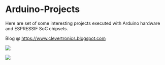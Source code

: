 # Arduino-Projects
Here are set of some interesting projects executed with Arduino hardware and ESPRESSIF SoC chipsets.

Blog @ https://www.clevertronics.blogspot.com

![](https://lh3.googleusercontent.com/-kvMRe-y0sEE/XTaqQHndgLI/AAAAAAAAAOw/diVaFwh0lCswZdPimVzuAa4gRLLW2TH7gCLcBGAs/w128-h128-p-k-no-nu/PicsArt_07-18-09.43.10.jpg)


![](https://1.bp.blogspot.com/-vG21reUg5d8/XYz6vfA2TnI/AAAAAAAAAqg/-V3GhSEfrg4me8HgnaXaH0mo8YO-a25gQCLcBGAsYHQ/s1600/IMG_20190926_211859.jpg)

